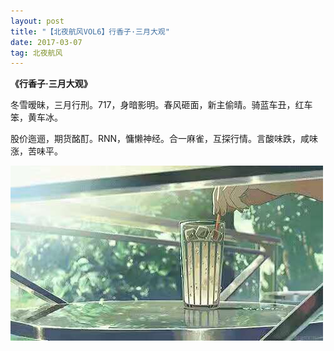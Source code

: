 ```yaml
---
layout: post
title: "【北夜航风VOL6】行香子·三月大观"
date: 2017-03-07 
tag: 北夜航风 
---   
```


**《行香子·三月大观》**

冬雪暧昧，三月行刑。717，身暗影明。春风砸面，新主偷晴。骑蓝车丑，红车笨，黄车冰。

股价迤逦，期货酩酊。RNN，慵懒神经。合一麻雀，互探行情。言酸味跌，咸味涨，苦味平。

 ![](/images/posts/buaa/6.jpg)



